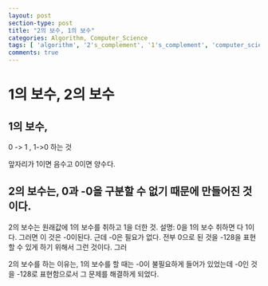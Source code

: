 ```yaml
---
layout: post
section-type: post
title: "2의 보수, 1의 보수"
categories: Algorithm, Computer_Science
tags: [ 'algorithm', '2's_complement', '1's_complement', 'computer_science' ]
comments: true
---
```

# 1의 보수, 2의 보수

## 1의 보수,
0 -> 1 , 1->0 하는 것

앞자리가  1이면 음수고
        0이면 양수다.

## 2의 보수는, 0과 -0을 구분할 수 없기 때문에 만들어진 것 이다.
2의 보수는 원래값에 1의 보수를 취하고 1을 더한 것.
설명:
0을 1의 보수 취하면 다 1이다. 그러면 이 것은 -0이된다.
근데 -0은 필요가 없다. 전부 0으로 된 것을 -128을 표현할 수 있게 하기 위해서 그런 것이다.
그러


2의 보수를 하는 이유는, 1의 보수를 할 때는 -0이 불필요하게 들어가 있었는데
-0인 것을 -128로 표현함으로서 그 문제를 해결하게 되었다.
